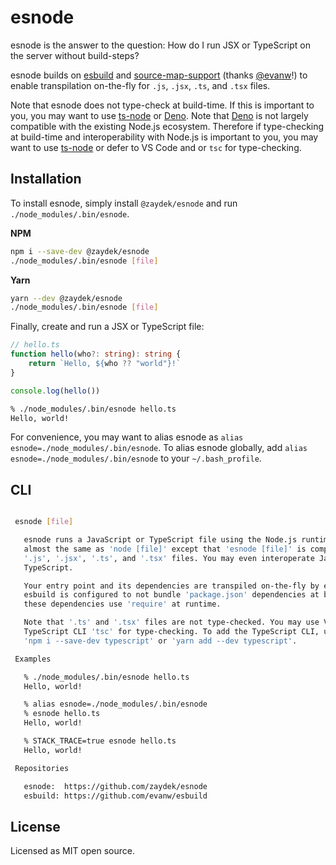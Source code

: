 # esnode

esnode is the answer to the question: How do I run JSX or TypeScript on the server without build-steps?

esnode builds on [esbuild](https://github.com/evanw/esbuild) and
[source-map-support](https://github.com/evanw/node-source-map-support) (thanks [@evanw](https://github.com/evanw)!) to
enable transpilation on-the-fly for `.js`, `.jsx`, `.ts`, and `.tsx` files.

Note that esnode does not type-check at build-time. If this is important to you, you may want to use
[ts-node](https://github.com/TypeStrong/ts-node) or [Deno](https://github.com/denoland/deno). Note that
[Deno](https://github.com/denoland/deno) is not largely compatible with the existing Node.js ecosystem. Therefore if
type-checking at build-time and interoperability with Node.js is important to you, you may want to use
[ts-node](https://github.com/TypeStrong/ts-node) or defer to VS Code and or `tsc` for type-checking.

## Installation

To install esnode, simply install `@zaydek/esnode` and run `./node_modules/.bin/esnode`.

**NPM**

```sh
npm i --save-dev @zaydek/esnode
./node_modules/.bin/esnode [file]
```

**Yarn**

```sh
yarn --dev @zaydek/esnode
./node_modules/.bin/esnode [file]
```

Finally, create and run a JSX or TypeScript file:

```ts
// hello.ts
function hello(who?: string): string {
	return `Hello, ${who ?? "world"}!`
}

console.log(hello())
```

```sh
% ./node_modules/.bin/esnode hello.ts
Hello, world!
```

For convenience, you may want to alias esnode as `alias esnode=./node_modules/.bin/esnode`. To alias esnode globally,
add `alias esnode=./node_modules/.bin/esnode` to your `~/.bash_profile`.

## CLI

```sh

 esnode [file]

   esnode runs a JavaScript or TypeScript file using the Node.js runtime. This is
   almost the same as 'node [file]' except that 'esnode [file]' is compatible with
   '.js', '.jsx', '.ts', and '.tsx' files. You may even interoperate JavaScript and
   TypeScript.

   Your entry point and its dependencies are transpiled on-the-fly by esbuild.
   esbuild is configured to not bundle 'package.json' dependencies at build-time;
   these dependencies use 'require' at runtime.

   Note that '.ts' and '.tsx' files are not type-checked. You may use VS Code or the
   TypeScript CLI 'tsc' for type-checking. To add the TypeScript CLI, use
   'npm i --save-dev typescript' or 'yarn add --dev typescript'.

 Examples

   % ./node_modules/.bin/esnode hello.ts
   Hello, world!

   % alias esnode=./node_modules/.bin/esnode
   % esnode hello.ts
   Hello, world!

   % STACK_TRACE=true esnode hello.ts
   Hello, world!

 Repositories

   esnode:  https://github.com/zaydek/esnode
   esbuild: https://github.com/evanw/esbuild

```

## License

Licensed as MIT open source.
